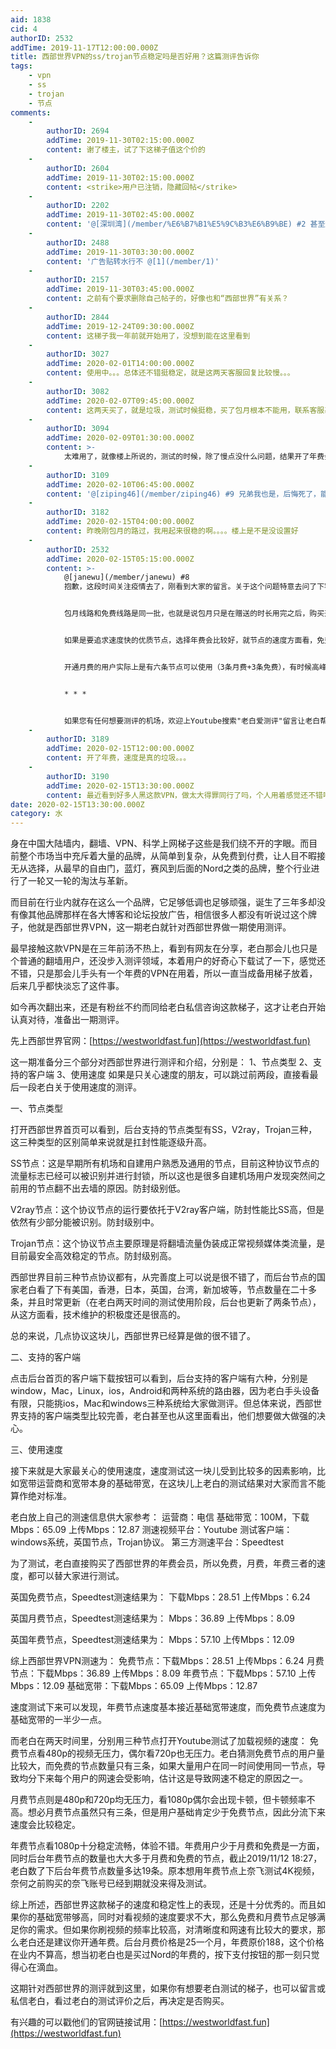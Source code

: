 ```yaml
---
aid: 1838
cid: 4
authorID: 2532
addTime: 2019-11-17T12:00:00.000Z
title: 西部世界VPN的ss/trojan节点稳定吗是否好用？这篇测评告诉你
tags:
    - vpn
    - ss
    - trojan
    - 节点
comments:
    -
        authorID: 2694
        addTime: 2019-11-30T02:15:00.000Z
        content: 谢了楼主，试了下这梯子值这个价的
    -
        authorID: 2604
        addTime: 2019-11-30T02:15:00.000Z
        content: <strike>用户已注销，隐藏回帖</strike>
    -
        authorID: 2202
        addTime: 2019-11-30T02:45:00.000Z
        content: '@[深圳湾](/member/%E6%B7%B1%E5%9C%B3%E6%B9%BE) #2 甚至还刷了点击量...1391次点击...'
    -
        authorID: 2488
        addTime: 2019-11-30T03:30:00.000Z
        content: '广告贴转水行不 @[1](/member/1)'
    -
        authorID: 2157
        addTime: 2019-11-30T03:45:00.000Z
        content: 之前有个要求删除自己帖子的，好像也和“西部世界”有关系？
    -
        authorID: 2844
        addTime: 2019-12-24T09:30:00.000Z
        content: 这梯子我一年前就开始用了，没想到能在这里看到
    -
        authorID: 3027
        addTime: 2020-02-01T14:00:00.000Z
        content: 使用中。。。总体还不错挺稳定，就是这两天客服回复比较慢。。。
    -
        authorID: 3082
        addTime: 2020-02-07T09:45:00.000Z
        content: 这两天买了，就是垃圾，测试时候挺稳，买了包月根本不能用，联系客服基本不在线，在线看了也敷衍，垃圾，就是骗子
    -
        authorID: 3094
        addTime: 2020-02-09T01:30:00.000Z
        content: >-
            太难用了，就像楼上所说的，测试的时候，除了慢点没什么问题，结果开了年费会员后，发现节点又不快又不稳定，我原以为是我网络的问题，对比后发现就是他们节点的问题，然后联系客服不给退，真尼玛垃圾
    -
        authorID: 3109
        addTime: 2020-02-10T06:45:00.000Z
        content: '@[ziping46](/member/ziping46) #9 兄弟我也是，后悔死了，能用，但是速度慢的一匹，连一些纯公益机场都不如'
    -
        authorID: 3182
        addTime: 2020-02-15T04:00:00.000Z
        content: 昨晚刚包月的路过，我用起来很稳的啊。。。。楼上是不是没设置好
    -
        authorID: 2532
        addTime: 2020-02-15T05:15:00.000Z
        content: >-
            @[janewu](/member/janewu) #8
            抱歉，这段时间关注疫情去了，刚看到大家的留言。关于这个问题特意去问了下客服得到的回答：


            包月线路和免费线路是同一批，也就是说包月只是在赠送的时长用完之后，购买开通一个月的免费线路权限并且多解锁三条免费线路（后解锁的线路在速度上并没有明显的优势）。


            如果是要追求速度快的优质节点，选择年费会比较好，就节点的速度方面看，免费节点约等于月费节点<年费节点，这点也是老白之前没弄清楚，所以给大家造成了误导，在这里说声抱歉！


            开通月费的用户实际上是有六条节点可以使用（3条月费+3条免费），有时候高峰期某些节点用户多，更换到其他节点就可以了，而年费节点有33条，速度也更快，老白目前在用的就是年费节点


            * * *


            如果您有任何想要测评的机场，欢迎上Youtube搜索"老白爱测评"留言让老白帮你测评
    -
        authorID: 3189
        addTime: 2020-02-15T12:00:00.000Z
        content: 开了年费，速度是真的垃圾。。。
    -
        authorID: 3190
        addTime: 2020-02-15T13:30:00.000Z
        content: 最近看到好多人黑这款VPN，做太大得罪同行了吗，个人用着感觉还不错啊，下一个蓝灯？
date: 2020-02-15T13:30:00.000Z
category: 水
---
```


身在中国大陆墙内，翻墙、VPN、科学上网梯子这些是我们绕不开的字眼。而目前整个市场当中充斥着大量的品牌，从简单到复杂，从免费到付费，让人目不暇接无从选择，从最早的自由门，蓝灯，赛风到后面的Nord之类的品牌，整个行业进行了一轮又一轮的淘汰与革新。

而目前在行业内就存在这么一个品牌，它足够低调也足够顽强，诞生了三年多却没有像其他品牌那样在各大博客和论坛投放广告，相信很多人都没有听说过这个牌子，他就是西部世界VPN，这一期老白就针对西部世界做一期使用测评。

最早接触这款VPN是在三年前汤不热上，看到有网友在分享，老白那会儿也只是个普通的翻墙用户，还没步入测评领域，本着用户的好奇心下载试了一下，感觉还不错，只是那会儿手头有一个年费的VPN在用着，所以一直当成备用梯子放着，后来几乎都快淡忘了这件事。

如今再次翻出来，还是有粉丝不约而同给老白私信咨询这款梯子，这才让老白开始认真对待，准备出一期测评。

先上西部世界官网：[https://westworldfast.fun](https://westworldfast.fun)

这一期准备分三个部分对西部世界进行测评和介绍，分别是： 1、节点类型 2、支持的客户端 3、使用速度 如果是只关心速度的朋友，可以跳过前两段，直接看最后一段老白关于使用速度的测评。

一、节点类型

打开西部世界首页可以看到，后台支持的节点类型有SS，V2ray，Trojan三种，这三种类型的区别简单来说就是扛封性能逐级升高。

SS节点：这是早期所有机场和自建用户熟悉及通用的节点，目前这种协议节点的流量标志已经可以被识别并进行封锁，所以这也是很多自建机场用户发现突然间之前用的节点翻不出去墙的原因。防封级别低。

V2ray节点：这个协议节点的运行要依托于V2ray客户端，防封性能比SS高，但是依然有少部分能被识别。防封级别中。

Trojan节点：这个协议节点主要原理是将翻墙流量伪装成正常视频媒体类流量，是目前最安全高效稳定的节点。防封级别高。

西部世界目前三种节点协议都有，从完善度上可以说是很不错了，而后台节点的国家老白看了下有美国，香港，日本，英国，台湾，新加坡等，节点数量在二十多条，并且时常更新（在老白两天时间的测试使用阶段，后台也更新了两条节点），从这方面看，技术维护的积极度还是很高的。

总的来说，几点协议这块儿，西部世界已经算是做的很不错了。

二、支持的客户端

点击后台首页的客户端下载按钮可以看到，后台支持的客户端有六种，分别是window，Mac，Linux，ios，Android和两种系统的路由器，因为老白手头设备有限，只能挑ios，Mac和windows三种系统给大家做测评。但总体来说，西部世界支持的客户端类型比较完善，老白甚至也从这里面看出，他们想要做大做强的决心。

三、使用速度

接下来就是大家最关心的使用速度，速度测试这一块儿受到比较多的因素影响，比如宽带运营商和宽带本身的基础带宽，在这块儿上老白的测试结果对大家而言不能算作绝对标准。

老白放上自己的测速信息供大家参考： 运营商：电信 基础带宽：100M，下载Mbps：65.09 上传Mbps：12.87 测速视频平台：Youtube 测试客户端：windows系统，英国节点，Trojan协议。 第三方测速平台：Speedtest

为了测试，老白直接购买了西部世界的年费会员，所以免费，月费，年费三者的速度，都可以替大家进行测试。

英国免费节点，Speedtest测速结果为： 下载Mbps：28.51 上传Mbps：6.24

英国月费节点，Speedtest测速结果为： Mbps：36.89 上传Mbps：8.09

英国年费节点，Speedtest测速结果为： Mbps：57.10 上传Mbps：12.09

综上西部世界VPN测速为： 免费节点：下载Mbps：28.51 上传Mbps：6.24 月费节点：下载Mbps：36.89 上传Mbps：8.09 年费节点：下载Mbps：57.10 上传Mbps：12.09 基础宽带：下载Mbps：65.09 上传Mbps：12.87

速度测试下来可以发现，年费节点速度基本接近基础宽带速度，而免费节点速度为基础宽带的一半少一点。

而老白在两天时间里，分别用三种节点打开Youtube测试了加载视频的速度： 免费节点看480p的视频无压力，偶尔看720p也无压力。老白猜测免费节点的用户量比较大，而免费的节点数量只有三条，如果大量用户在同一时间使用同一节点，导致均分下来每个用户的网速会受影响，估计这是导致网速不稳定的原因之一。

月费节点则是480p和720p均无压力，看1080p偶尔会出现卡顿，但卡顿频率不高。想必月费节点虽然只有三条，但是用户基础肯定少于免费节点，因此分流下来速度会比较稳定。

年费节点看1080p十分稳定流畅，体验不错。年费用户少于月费和免费是一方面，同时后台年费节点的数量也大大多于月费和免费的节点，截止2019/11/12 18:27，老白数了下后台年费节点数量多达19条。原本想用年费节点上奈飞测试4K视频，奈何之前购买的奈飞账号已经到期就没来得及测试。

综上所述，西部世界这款梯子的速度和稳定性上的表现，还是十分优秀的。而且如果你的基础宽带够高，同时对看视频的速度要求不大，那么免费和月费节点足够满足你的需求。但如果你刷视频的频率比较高，对清晰度和网速有比较大的要求，那么老白还是建议你开通年费。后台月费价格是25一个月，年费原价188，这个价格在业内不算高，想当初老白也是买过Nord的年费的，按下支付按钮的那一刻只觉得心在滴血。

这期针对西部世界的测评就到这里，如果你有想要老白测试的梯子，也可以留言或私信老白，看过老白的测试评价之后，再决定是否购买。

有兴趣的可以戳他们的官网链接试用：[https://westworldfast.fun](https://westworldfast.fun)
